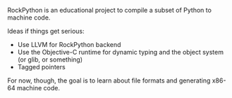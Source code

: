 RockPython is an educational project to compile a subset of Python to machine
code.

Ideas if things get serious:

- Use LLVM for RockPython backend
- Use the Objective-C runtime for dynamic typing and the object system (or glib, or something)
- Tagged pointers

For now, though, the goal is to learn about file formats and generating x86-64
machine code.


